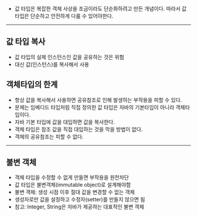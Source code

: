 - 값 타입은 복잡한 객체 사상을 조금이라도 단순화하려고 만든 개념이다. 따라서 값 타입은 단순하고 안전하게 다룰 수 있어야한다.

---
## 값 타입 복사 
- 값 타입의 실제 인스턴스인 값을 공유하는 것은 위험 
- 대신 값(인스턴스)를 복사해서 사용

## 객체타입의 한계 
- 항상 값을 복사해서 사용하면 공유참조로 인해 발생하는 부작용을 피할 수 있다. 
- 문제는 임베디드 타입처럼 직접 정의한 값 타입은 자바의 기본타입이 아니라 객체타입이다. 
- 자바 기본 타입에 값을 대입하면 값을 복사한다. 
- 객체 타입은 참조 값을 직접 대입하는 것을 막을 방법이 없다. 
- 객체의 공유참조는 피할 수 없다. 

---
## 불변 객체  
- 객체 타입을 수정할 수 없게 만들면 부작용을 원천차단 
- 값 타입은 불변객체(immutable object)로 설계해야함 
- 불변 객체: 생성 시점 이후 절대 값을 변경할 수 없는 객체 
- 생성자로만 값을 설정하고 수정자(setter)를 만들지 않으면 됨 
- 참고: Integer, String은 자바가 제공하는 대표적인 불변 객체

  
